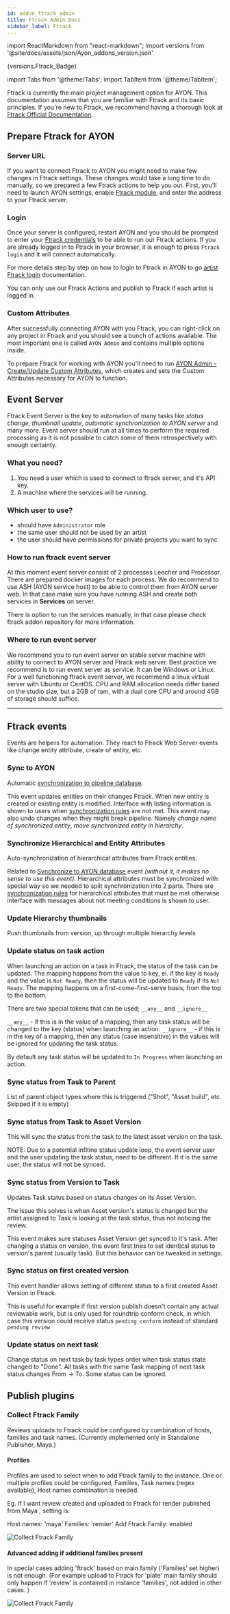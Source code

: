```yaml
---
id: addon_ftrack_admin
title: Ftrack Admin Docs
sidebar_label: Ftrack
---
```


import ReactMarkdown from "react-markdown";
import versions from '@site/docs/assets/json/Ayon_addons_version.json'

<ReactMarkdown>
{versions.Ftrack_Badge}
</ReactMarkdown>

import Tabs from '@theme/Tabs';
import TabItem from '@theme/TabItem';


Ftrack is currently the main project management option for AYON. This documentation assumes that you are familiar with Ftrack and its basic principles. If you're new to Ftrack, we recommend having a thorough look at [Ftrack Official Documentation](https://help.ftrack.com/en/).

## Prepare Ftrack for AYON

### Server URL
If you want to connect Ftrack to AYON you might need to make few changes in Ftrack settings. These changes would take a long time to do manually, so we prepared a few Ftrack actions to help you out. First, you'll need to launch AYON settings, enable [Ftrack module](admin_settings_system.md#Ftrack), and enter the address to your Ftrack server.

### Login
Once your server is configured, restart AYON and you should be prompted to enter your [Ftrack credentials](addon_kitsu_artist.md#How-to-use-Ftrack-in-AYON) to be able to run our Ftrack actions. If you are already logged in to Ftrack in your browser, it is enough to press `Ftrack login` and it will connect automatically.

For more details step by step on how to login to Ftrack in AYON to go [artist Ftrack login](addon_kitsu_artist.md#How-to-use-Ftrack-in-AYON) documentation.

You can only use our Ftrack Actions and publish to Ftrack if each artist is logged in.


### Custom Attributes
After successfully connecting AYON with you Ftrack, you can right-click on any project in Ftrack and you should see a bunch of actions available. The most important one is called `AYON Admin` and contains multiple options inside.

To prepare Ftrack for working with AYON you'll need to run [AYON Admin - Create/Update Custom Attributes](addon_ftrack_manager.md#create-update-custom-attributes), which creates and sets the Custom Attributes necessary for AYON to function.


## Event Server
Ftrack Event Server is the key to automation of many tasks like _status change_, _thumbnail update_, _automatic synchronization to AYON server_ and many more. Event server should run at all times to perform the required processing as it is not possible to catch some of them retrospectively with enough certainty.

### What you need?
1. You need a user which is used to connect to ftrack server, and it's API key.
2. A machine where the services will be running.

### Which user to use?
-   should have `Administrator` role
-   the same user should not be used by an artist
-   the user should have permissions for private projects you want to sync


### How to run ftrack event server
At this moment event server consist of 2 processes Leecher and Processor. There are prepared docker images for each process. We do recommend to use ASH (AYON service host) to be able to control them from AYON server web. In that case make sure you have running ASH and create both services in **Services** on server.

There is option to run the services manually, in that case please check ftrack addon repository for more information.

### Where to run event server

We recommend you to run event server on stable server machine with ability to connect to AYON server and Ftrack web server. Best practice we recommend is to run event server as service. It can be Windows or Linux.
For a well functioning ftrack event server, we recommend a linux virtual server with Ubuntu or CentOS. CPU and RAM allocation needs differ based on the studio size, but a 2GB of ram, with a dual core CPU and around 4GB of storage should suffice.

* * *

## Ftrack events

Events are helpers for automation. They react to Ftrack Web Server events like change entity attribute, create of entity, etc.

### Sync to AYON

Automatic [synchronization to pipeline database](addon_ftrack_manager.md#synchronization-to-ayon-server).

This event updates entities on their changes Ftrack. When new entity is created or existing entity is modified. Interface with listing information is shown to users when [synchronization rules](addon_ftrack_manager.md#synchronization-rules) are not met. This event may also undo changes when they might break pipeline. Namely _change name of synchronized entity_, _move synchronized entity in hierarchy_.

### Synchronize Hierarchical and Entity Attributes

Auto-synchronization of hierarchical attributes from Ftrack entities.

Related to [Synchronize to AYON database](addon_ftrack_manager.md#synchronization-to-ayon-server) event _(without it, it makes no sense to use this event)_. Hierarchical attributes must be synchronized with special way so we needed to split synchronization into 2 parts. There are [synchronization rules](addon_ftrack_manager.md#synchronization-rules) for hierarchical attributes that must be met otherwise interface with messages about not meeting conditions is shown to user.

### Update Hierarchy thumbnails

Push thumbnails from version, up through multiple hierarchy levels

### Update status on task action

When launching an action on a task in Ftrack, the status of the task can be updated. The mapping happens from the value to key, ei. if the key is `Ready` and the value is `Not Ready`, then the status will be updated to `Ready` if its `Not Ready`.
The mapping happens on a first-come-first-serve basis, from the top to the bottom.

There are two special tokens that can be used; `__any__` and `__ignore__`

`__any__` - if this is in the value of a mapping, then any task status will be changed to the key (status) when launching an action.
`__ignore__` - if this is in the key of a mapping, then any status (case insensitive) in the values will be ignored for updating the task status.

By default any task status will be updated to `In Progress` when launching an action.

### Sync status from Task to Parent

List of parent object types where this is triggered ("Shot", "Asset build", etc. Skipped if it is empty)

### Sync status from Task to Asset Version

This will sync the status from the task to the latest asset version on the task.

NOTE: Due to a potential infitine status update loop, the event server user and the user updating the task status, need to be different. If it is the same user, the status will not be synced.

### Sync status from Version to Task

Updates Task status based on status changes on its Asset Version.

The issue this solves is when Asset version's status is changed but the artist assigned to Task is looking at the task status, thus not noticing the review.

This event makes sure statuses Asset Version get synced to it's task. After changing a status on version, this event first tries to set identical status to version's parent (usually task). But this behavior can be tweaked in settings.

### Sync status on first created version

This event handler allows setting of different status to a first created Asset Version in Ftrack.

This is useful for example if first version publish doesn't contain any actual reviewable work, but is only used for roundtrip conform check, in which case this version could receive status `pending conform` instead of standard `pending review`

### Update status on next task
Change status on next task by task types order when task status state changed to "Done". All tasks with the same Task mapping of next task status changes From → To. Some status can be ignored.

## Publish plugins

### Collect Ftrack Family

Reviews uploads to Ftrack could be configured by combination of hosts, families and task names.
(Currently implemented only in Standalone Publisher, Maya.)

#### Profiles

Profiles are used to select when to add Ftrack family to the instance. One or multiple profiles could be configured, Families, Task names (regex available), Host names combination is needed.

Eg. If I want review created and uploaded to Ftrack for render published from Maya , setting is:

Host names: 'maya'
Families: 'render'
Add Ftrack Family: enabled

![Collect Ftrack Family](assets/ftrack/ftrack-collect-main.png)

#### Advanced adding if additional families present

In special cases adding 'ftrack' based on main family ('Families' set higher) is not enough.
(For example upload to Ftrack for 'plate' main family should only happen if 'review' is contained in instance 'families', not added in other cases. )

![Collect Ftrack Family](assets/ftrack/ftrack-collect-advanced.png)
